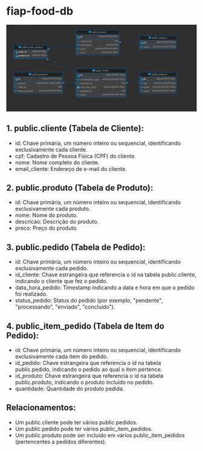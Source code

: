 
# fiap-food-db

<img src="DB.PNG">

## 1. public.cliente (Tabela de Cliente):

* id: Chave primária, um número inteiro ou sequencial, identificando exclusivamente cada cliente.
* cpf: Cadastro de Pessoa Física (CPF) do cliente.
* nome: Nome completo do cliente.
* email_cliente: Endereço de e-mail do cliente.

## 2. public.produto (Tabela de Produto):

* id: Chave primária, um número inteiro ou sequencial, identificando exclusivamente cada produto.
* nome: Nome do produto.
* descricao: Descrição do produto.
* preco: Preço do produto.

## 3. public.pedido (Tabela de Pedido):

* id: Chave primária, um número inteiro ou sequencial, identificando exclusivamente cada pedido.
* id_cliente: Chave estrangeira que referencia o id na tabela public.cliente, indicando o cliente que fez o pedido.
* data_hora_pedido: Timestamp indicando a data e hora em que o pedido foi realizado.
* status_pedido: Status do pedido (por exemplo, "pendente", "processando", "enviado", "concluído").

## 4. public_item_pedido (Tabela de Item do Pedido):

* id: Chave primária, um número inteiro ou sequencial, identificando exclusivamente cada item do pedido.
* id_pedido: Chave estrangeira que referencia o id na tabela public.pedido, indicando o pedido ao qual o item pertence.
* id_produto: Chave estrangeira que referencia o id na tabela public.produto, indicando o produto incluído no pedido.
* quantidade: Quantidade do produto pedida.

## Relacionamentos:

* Um public.cliente pode ter vários public.pedidos.
* Um public.pedido pode ter vários public_item_pedidos.
* Um public.produto pode ser incluído em vários public_item_pedidos (pertencentes a pedidos diferentes).